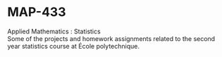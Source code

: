 # MAP-433
Applied Mathematics : Statistics
<br>
Some of the projects and homework assignments related to the second year statistics course at École polytechnique.
